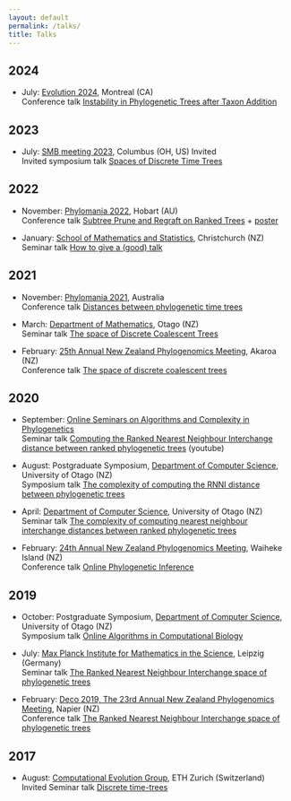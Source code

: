 ```yaml
---
layout: default
permalink: /talks/
title: Talks
---
```


## 2024

- July: [Evolution 2024](https://www.evolutionmeetings.org/), Montreal (CA)  
  Conference talk
  [Instability in Phylogenetic Trees after Taxon Addition](2024_evolution.pdf)

## 2023

- July: [SMB meeting 2023](https://2023.smb.org/), Columbus (OH, US) Invited  
  Invited symposium talk [Spaces of Discrete Time Trees](2023_SMB.pdf)

## 2022

- November: [Phylomania 2022](http://www.maths.utas.edu.au/phylomania/2022/),
  Hobart (AU)  
  Conference talk
  [Subtree Prune and Regraft on Ranked Trees](2022_phylomania.pdf) +
  [poster](2022_phylomania_poster.pdf)

- January:
  [School of Mathematics and Statistics](https://www.canterbury.ac.nz/engineering/schools/mathematics-statistics/),
  Christchurch (NZ)  
  Seminar talk [How to give a (good) talk](2022_how_to_talk_UC.pdf)

## 2021

- November: [Phylomania 2021](https://www.abacbs.org/conference2021/phylomania),
  Australia  
  Conference talk
  [Distances between phylogenetic time trees](2021_phylomania.pdf)

- March: [Department of Mathematics](https://www.maths.otago.ac.nz/), Otago
  (NZ)  
  Seminar talk [The space of Discrete Coalescent Trees](2021_maths_otago.pdf)

- February:
  [25th Annual New Zealand Phylogenomics Meeting](https://www.canterbury.ac.nz/engineering/schools/mathematics-statistics/research/bio/events/akaroa-2021/),
  Akaroa (NZ)  
  Conference talk
  [The space of discrete coalescent trees](2021_phyloNZ_Akaroa.pdf)

## 2020

- September:
  [Online Seminars on Algorithms and Complexity in Phylogenetics](https://simonelinz.wordpress.com/online-seminar/)  
  Seminar talk
  [Computing the Ranked Nearest Neighbour Interchange distance between ranked phylogenetic trees](https://www.youtube.com/watch?v=cvxnWkxFLas)
  (youtube)

- August: Postgraduate Symposium,
  [Department of Computer Science](https://www.otago.ac.nz/computer-science/index.html),
  University of Otago (NZ)  
  Symposium talk
  [The complexity of computing the RNNI distance between phylogenetic trees](2020_Postgrad_Symposium.pdf)

- April:
  [Department of Computer Science](https://www.otago.ac.nz/computer-science),
  University of Otago (NZ)  
  Seminar talk
  [The complexity of computing nearest neighbour interchange distances between ranked phylogenetic trees](2020_CS_Otago.pdf)

- February:
  [24th Annual New Zealand Phylogenomics Meeting](https://www.canterbury.ac.nz/engineering/schools/mathematics-statistics/research/bio/events/),
  Waiheke Island (NZ)  
  Conference talk [Online Phylogenetic Inference](2020_phyloNZ_Waiheke.pdf)

## 2019

- October: Postgraduate Symposium,
  [Department of Computer Science](https://www.otago.ac.nz/computer-science/index.html),
  University of Otago (NZ)  
  Symposium talk
  [Online Algorithms in Computational Biology](2019_Postgrad_Symposium.pdf)

- July:
  [Max Planck Institute for Mathematics in the Science](https://www.mis.mpg.de/nlalg/research.html),
  Leipzig (Germany)  
  Seminar talk
  [The Ranked Nearest Neighbour Interchange space of phylogenetic trees](2019_Leipzig_MPI.pdf)

- February:
  [Deco 2019, The 23rd Annual New Zealand Phylogenomics Meeting](https://www.canterbury.ac.nz/engineering/schools/mathematics-statistics/research/bio/events/deco-2019/),
  Napier (NZ)  
  Conference talk
  [The Ranked Nearest Neighbour Interchange space of phylogenetic trees](2019_phyloNZ_Napier.pdf)

## 2017

- August: [Computational Evolution Group](https://bsse.ethz.ch/cbg), ETH Zurich
  (Switzerland)  
  Invited Seminar talk [Discrete time-trees](2017_eth.pdf)
